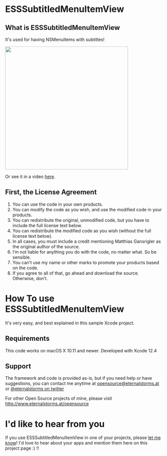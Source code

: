 # ESSSubtitledMenuItemView

## What is ESSSubtitledMenuItemView

It's used for having NSMenuItems with subtitles!

<img src="https://eternalstorms.at/blog/esssubtitledmenuitemview.png" style="width:395px;" />

Or see it in a video [here](https://eternalstorms.at/blog/esssubtitledmenuitemview.mov).

## First, the License Agreement

1) You can use the code in your own products.  
2) You can modify the code as you wish, and use the modified code in your products.  
3) You can redistribute the original, unmodified code, but you have to include the full license text below.  
4) You can redistribute the modified code as you wish (without the full license text below).  
5) In all cases, you must include a credit mentioning Matthias Gansrigler as the original author of the source.  
6) I’m not liable for anything you do with the code, no matter what. So be sensible.  
7) You can’t use my name or other marks to promote your products based on the code.  
8) If you agree to all of that, go ahead and download the source. Otherwise, don’t.

# How To use ESSSubtitledMenuItemView

It's very easy, and best explained in this sample Xcode project.

## Requirements
This code works on macOS X 10.11 and newer.
Developed with Xcode 12.4

## Support
The framework and code is provided as-is, but if you need help or have suggestions, you can contact me anytime at [opensource@eternalstorms.at](mailto:opensource@eternalstorms.at) or [@eternalstorms on twitter](http://twitter.com/eternalstorms)

For other Open Source projects of mine, please visit http://www.eternalstorms.at/opensource

# I'd like to hear from you
If you use ESSSubtitledMenuItemView in one of your projects, please [let me know](mailto:opensource@eternalstorms.at)!
I'd love to hear about your apps and mention them here on this project page :) !!